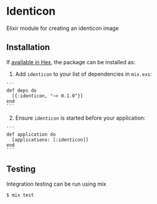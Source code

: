 # Identicon

Elixir module for creating an identicon image

## Installation

If [available in Hex](https://hex.pm/docs/publish), the package can be installed as:

  1. Add `identicon` to your list of dependencies in `mix.exs`:

    ```
    def deps do
      [{:identicon, "~> 0.1.0"}]
    end
    ```

  2. Ensure `identicon` is started before your application:

    ```
    def application do
      [applications: [:identicon]]
    end
    ```

## Testing

Integration testing can be run using mix

```bash
$ mix test
```

